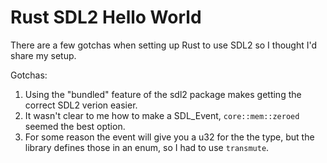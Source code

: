 # Rust SDL2 Hello World

There are a few gotchas when setting up Rust to use SDL2 so I thought I'd share
my setup.

Gotchas:
1) Using the "bundled" feature of the sdl2 package makes getting the correct
   SDL2 verion easier.
1) It wasn't clear to me how to make a SDL_Event, `core::mem::zeroed` seemed the
   best option.
1) For some reason the event will give you a u32 for the the type, but the
   library defines those in an enum, so I had to use `transmute`.
